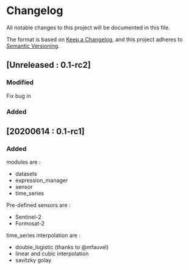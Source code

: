 # Changelog

All notable changes to this project will be documented in this file.

The format is based on [Keep a Changelog](https://keepachangelog.com/en/1.0.0/),
and this project adheres to [Semantic Versioning](https://semver.org/spec/v2.0.0.html).

## [Unreleased : 0.1-rc2]

### Modified
Fix bug in

### Added 


## [20200614 : 0.1-rc1]

### Added

modules are : 
- datasets
- expression_manager
- sensor
- time_series

Pre-defined sensors are : 
- Sentinel-2
- Formosat-2

time_series interpolation are :
- double_logistic (thanks to @mfauvel)
- linear and cubic interpolation
- savitzky golay
